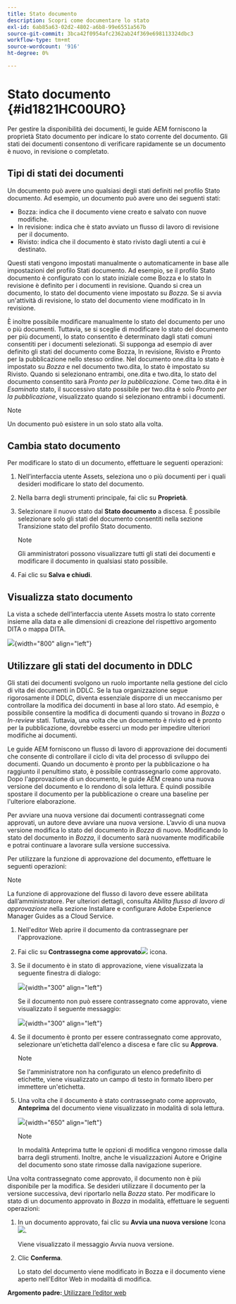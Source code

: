 ```yaml
---
title: Stato documento
description: Scopri come documentare lo stato
exl-id: 6ab85a63-02d2-4802-a6b8-99e6551a567b
source-git-commit: 3bca42f0954afc2362ab24f369e698113324dbc3
workflow-type: tm+mt
source-wordcount: '916'
ht-degree: 0%

---
```


# Stato documento {#id1821HC00URO}

Per gestire la disponibilità dei documenti, le guide AEM forniscono la proprietà Stato documento per indicare lo stato corrente del documento. Gli stati dei documenti consentono di verificare rapidamente se un documento è nuovo, in revisione o completato.

## Tipi di stati dei documenti

Un documento può avere uno qualsiasi degli stati definiti nel profilo Stato documento. Ad esempio, un documento può avere uno dei seguenti stati:

- Bozza: indica che il documento viene creato e salvato con nuove modifiche.
- In revisione: indica che è stato avviato un flusso di lavoro di revisione per il documento.
- Rivisto: indica che il documento è stato rivisto dagli utenti a cui è destinato.

Questi stati vengono impostati manualmente o automaticamente in base alle impostazioni del profilo Stati documento. Ad esempio, se il profilo Stato documento è configurato con lo stato iniziale come Bozza e lo stato In revisione è definito per i documenti in revisione. Quando si crea un documento, lo stato del documento viene impostato su *Bozza*. Se si avvia un&#39;attività di revisione, lo stato del documento viene modificato in In revisione.

È inoltre possibile modificare manualmente lo stato del documento per uno o più documenti. Tuttavia, se si sceglie di modificare lo stato del documento per più documenti, lo stato consentito è determinato dagli stati comuni consentiti per i documenti selezionati. Si supponga ad esempio di aver definito gli stati del documento come Bozza, In revisione, Rivisto e Pronto per la pubblicazione nello stesso ordine. Nel documento one.dita lo stato è impostato su *Bozza* e nel documento two.dita, lo stato è impostato su Rivisto. Quando si selezionano entrambi, one.dita e two.dita, lo stato del documento consentito sarà *Pronto per la pubblicazione*. Come two.dita è in *Esaminato* stato, il successivo stato possibile per two.dita è solo *Pronto per la pubblicazione*, visualizzato quando si selezionano entrambi i documenti.

>[!NOTE]
>
> Un documento può esistere in un solo stato alla volta.

## Cambia stato documento

Per modificare lo stato di un documento, effettuare le seguenti operazioni:

1. Nell’interfaccia utente Assets, seleziona uno o più documenti per i quali desideri modificare lo stato del documento.
1. Nella barra degli strumenti principale, fai clic su **Proprietà**.
1. Selezionare il nuovo stato dal **Stato documento** a discesa. È possibile selezionare solo gli stati del documento consentiti nella sezione Transizione stato del profilo Stato documento.

   >[!NOTE]
   >
   >Gli amministratori possono visualizzare tutti gli stati dei documenti e modificare il documento in qualsiasi stato possibile.

1. Fai clic su **Salva e chiudi**.

## Visualizza stato documento

La vista a schede dell’interfaccia utente Assets mostra lo stato corrente insieme alla data e alle dimensioni di creazione del rispettivo argomento DITA o mappa DITA.

![](images/document_state.png){width="800" align="left"}

## Utilizzare gli stati del documento in DDLC

Gli stati dei documenti svolgono un ruolo importante nella gestione del ciclo di vita dei documenti in DDLC. Se la tua organizzazione segue rigorosamente il DDLC, diventa essenziale disporre di un meccanismo per controllare la modifica dei documenti in base al loro stato. Ad esempio, è possibile consentire la modifica di documenti quando si trovano in *Bozza* o *In-review* stati. Tuttavia, una volta che un documento è rivisto ed è pronto per la pubblicazione, dovrebbe esserci un modo per impedire ulteriori modifiche ai documenti.

Le guide AEM forniscono un flusso di lavoro di approvazione dei documenti che consente di controllare il ciclo di vita del processo di sviluppo dei documenti. Quando un documento è pronto per la pubblicazione o ha raggiunto il penultimo stato, è possibile contrassegnarlo come approvato. Dopo l&#39;approvazione di un documento, le guide AEM creano una nuova versione del documento e lo rendono di sola lettura. È quindi possibile spostare il documento per la pubblicazione o creare una baseline per l&#39;ulteriore elaborazione.

Per avviare una nuova versione dai documenti contrassegnati come approvati, un autore deve avviare una nuova versione. L’avvio di una nuova versione modifica lo stato del documento in *Bozza* di nuovo. Modificando lo stato del documento in *Bozza*, il documento sarà nuovamente modificabile e potrai continuare a lavorare sulla versione successiva.

Per utilizzare la funzione di approvazione del documento, effettuare le seguenti operazioni:

>[!NOTE]
>
> La funzione di approvazione del flusso di lavoro deve essere abilitata dall’amministratore. Per ulteriori dettagli, consulta *Abilita flusso di lavoro di approvazione* nella sezione Installare e configurare Adobe Experience Manager Guides as a Cloud Service.

1. Nell&#39;editor Web aprire il documento da contrassegnare per l&#39;approvazione.

1. Fai clic su **Contrassegna come approvato**![](images/mark_approve_icon.svg) icona.

1. Se il documento è in stato di approvazione, viene visualizzata la seguente finestra di dialogo:

   ![](images/mark-approved-correct-state.png){width="300" align="left"}

   Se il documento non può essere contrassegnato come approvato, viene visualizzato il seguente messaggio:

   ![](images/mark-approved-incorrect-state.png){width="300" align="left"}

1. Se il documento è pronto per essere contrassegnato come approvato, selezionare un&#39;etichetta dall&#39;elenco a discesa e fare clic su **Approva**.

   >[!NOTE]
   >
   > Se l&#39;amministratore non ha configurato un elenco predefinito di etichette, viene visualizzato un campo di testo in formato libero per immettere un&#39;etichetta.

1. Una volta che il documento è stato contrassegnato come approvato, **Anteprima** del documento viene visualizzato in modalità di sola lettura.

   ![](images/approved-doc-read-only.png){width="650" align="left"}

   >[!NOTE]
   >
   > In modalità Anteprima tutte le opzioni di modifica vengono rimosse dalla barra degli strumenti. Inoltre, anche le visualizzazioni Autore e Origine del documento sono state rimosse dalla navigazione superiore.


Una volta contrassegnato come approvato, il documento non è più disponibile per la modifica. Se desideri utilizzare il documento per la versione successiva, devi riportarlo nella *Bozza* stato. Per modificare lo stato di un documento approvato in *Bozza* in modalità, effettuare le seguenti operazioni:

1. In un documento approvato, fai clic su **Avvia una nuova versione** Icona ![](images/approved-restart-draft-mode-icon.svg).

   Viene visualizzato il messaggio Avvia nuova versione.

1. Clic **Conferma**.

   Lo stato del documento viene modificato in Bozza e il documento viene aperto nell&#39;Editor Web in modalità di modifica.


**Argomento padre:**[ Utilizzare l’editor web](web-editor.md)

